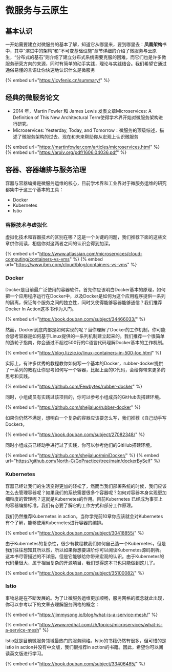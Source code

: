 # 微服务与云原生

## 基本认识

一开始需要建立对微服务的基本了解，知道它从哪里来，要到哪里去：**凤凰架构**书中，其中“演进中的架构”和“不可变基础设施”章节详细的介绍了微服务与云原生，“分布式的基石”则介绍了建立分布式系统需要克服的困难，而它们也是许多微服务研究方向的来源，同时有简单的动手实践，理论与实践结合。我们希望它通过通俗易懂的言语让你快速地认识什么是微服务

{% embed url="https://icyfenix.cn/summary/" %}

## 经典的微服务论文

* 2014 年，Martin Fowler 和 James Lewis 发表文章Microservices: A Definition of This New Architectural Term使得学术界开始对微服务架构进行研究。
* Microservices: Yesterday, Today, and Tomorrow：微服务的顶级综述，描述了微服务架构的过去、现在和未来帮助你从宏观上认识微服务

{% embed url="https://martinfowler.com/articles/microservices.html" %}
{% embed url="https://arxiv.org/pdf/1606.04036.pdf" %}

## 容器、容器编排与服务治理

容器与容器编排是微服务运维的核心，目前学术界和工业界对于微服务运维的研究都集中于这三个基本的工具：

* Docker
* Kubernetes
* Istio

### 容器技术与虚拟化

虚拟化技术和容器技术的区别在哪？这是一个关键的问题，我们推荐下面的这些文章供你阅读，相信你对这两者之间的认识会得到加深。

{% embed url="https://www.atlassian.com/microservices/cloud-computing/containers-vs-vms" %}
{% embed url="https://www.ibm.com/cloud/blog/containers-vs-vms" %}

### Docker

Docker是目前最广泛使用的容器软件。首先你应该明白Docker基本的原理，如何把一个应用程序运行在Docker中，以及Docker是如何为这个应用程序提供一系列的隔离，保证每个服务之间的独立性，同时又使得能够容器能够通信？我们推荐Docker In Action这本书作为入门。

{% embed url="https://book.douban.com/subject/34466033/" %}

然而，Docker到底内部是如何实现的呢？当你理解了Docker的工作机制，你可能会思考容器是如何基于Linux提供的一系列机制建立起来的。我们推荐一个很简单的造轮子指南，你会通过不超过500行的C语言代码理解Docker基本的工作机制。

{% embed url="https://blog.lizzie.io/linux-containers-in-500-loc.html" %}

实际上，有许多优秀的教程教你如何写一个基本的Docker，rubber-docker提供了一系列的教程让你思考如何写一个容器，比起上面的C代码，会给你带来更多的思考和实践。

{% embed url="https://github.com/Fewbytes/rubber-docker" %}

同时，小组成员有实践过该项目的，你可以参考小组成员的GitHub去搭建环境。

{% embed url="https://github.com/shejialuo/rubber-docker" %}

如果你仍然不满足，想明白一个复杂的容器应该要怎么写，我们推荐《自己动手写Docker》。

{% embed url="https://book.douban.com/subject/27082348/" %}

同时小组成员已经动手进行过了实践，你可以参考他们的GitHub搭建环境。

{% embed url="https://github.com/shejialuo/miniDocker/" %}
{% embed url="https://github.com/North-C/GoPractice/tree/main/dockerBySelf" %}

### Kubernetes

容器已经让我们的生活变得更加的轻松了，然而当我们部署系统的时候，我们应该怎么去管理容器呢？如果我们的系统需要很多个容器呢？如何对容器本身实现更加细粒度的管理呢？这就是Kubernetes的作用。目前Kubernetes 已经成为事实上的容器编排标准，我们有必要了解它的工作方式和部分工作原理。

我们仍然推荐Kubernetes in action，当你学完前10章你应该就会对Kubernetes有个了解，能够使用Kubernetes进行容器的编排。

{% embed url="https://book.douban.com/subject/30418855/" %}

由于Kubernetes的复杂性，很少有教程教我们如何自己造一个Kubernetes，但是我们往往想知其所以然，所以如果你想要进阶你可以阅读Kubernetes源码剖析。这本书尽管描述的不详细，但是它能够给你带来宏观的认识。由于Kubernetes的代码量很大，属于相当复杂的开源项目，我们觉得这本书也只能做到这儿了。

{% embed url="https://book.douban.com/subject/35100082/" %}

### Istio

事物总是在不断发展的。为了让微服务运维更加顺畅，服务网格的概念就此出现，你可以参考以下的文章去理解服务网格的概念：

{% embed url="https://jimmysong.io/blog/what-is-a-service-mesh/" %}

{% embed url="https://www.redhat.com/zh/topics/microservices/what-is-a-service-mesh" %}

Istio就是目前微服务领域最热门的服务网格。Istio的书籍仍然有很多，但可惜的是istio in action并没有中文版，我们很推荐in action的书籍。因此，希望你可以阅读英文版进行学习。

{% embed url="https://book.douban.com/subject/33406485/" %}
